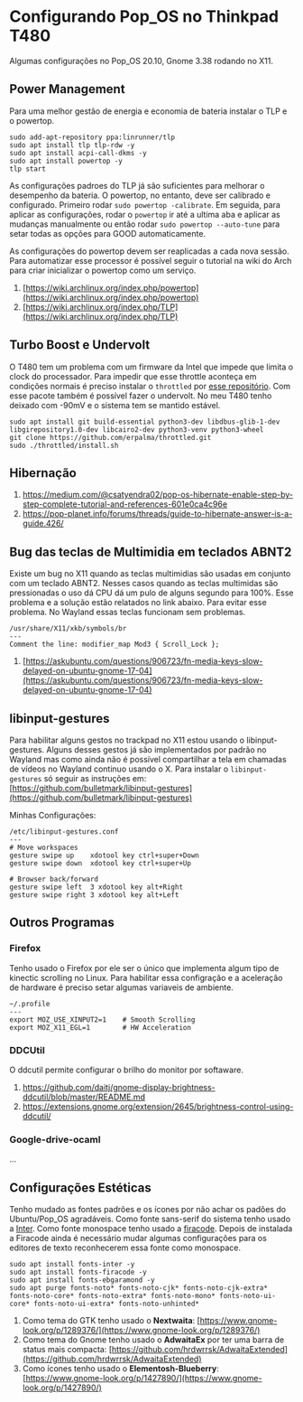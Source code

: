 # Configurando Pop_OS no Thinkpad T480

Algumas configurações no Pop_OS 20.10, Gnome 3.38 rodando no X11.

## Power Management
Para uma melhor gestão de energia e economia de bateria instalar o TLP e o powertop.

```
sudo add-apt-repository ppa:linrunner/tlp
sudo apt install tlp tlp-rdw -y
sudo apt install acpi-call-dkms -y
sudo apt install powertop -y
tlp start
```

As configurações padroes do TLP já são suficientes para melhorar o desempenho da bateria. O powertop, no entanto, deve ser calibrado e configurado. Primeiro rodar `sudo powertop -calibrate`. Em seguida, para aplicar as configurações, rodar o `powertop` ir até a ultima aba e aplicar as mudanças manualmente ou então rodar `sudo powertop --auto-tune` para setar todas as opções para GOOD automaticamente. 

As configurações do powertop devem ser reaplicadas a cada nova sessão. Para automatizar esse processor é possível seguir o tutorial na wiki do Arch para criar inicializar o powertop como um serviço.

1. [https://wiki.archlinux.org/index.php/powertop](https://wiki.archlinux.org/index.php/powertop)
2. [https://wiki.archlinux.org/index.php/TLP](https://wiki.archlinux.org/index.php/TLP)

## Turbo Boost e Undervolt

O T480 tem um problema com um firmware da Intel que impede que limita o clock do processador. Para impedir que esse throttle aconteça em condições normais é preciso instalar o `throttled` por [esse repositório](https://github.com/erpalma/throttled). Com esse pacote também é possível fazer o undervolt. No meu T480 tenho deixado com -90mV e o sistema tem se mantido estável.

```
sudo apt install git build-essential python3-dev libdbus-glib-1-dev libgirepository1.0-dev libcairo2-dev python3-venv python3-wheel
git clone https://github.com/erpalma/throttled.git
sudo ./throttled/install.sh
```
 
## Hibernação

1. https://medium.com/@csatyendra02/pop-os-hibernate-enable-step-by-step-complete-tutorial-and-references-601e0ca4c96e
2. https://pop-planet.info/forums/threads/guide-to-hibernate-answer-is-a-guide.426/

## Bug das teclas de Multimidia em teclados ABNT2

Existe um bug no X11 quando as teclas multimidias são usadas em conjunto com um teclado ABNT2. Nesses casos quando as teclas multimidas são pressionadas o uso dá CPU dá um pulo de alguns segundo para 100%. Esse problema e a solução estão relatados no link abaixo. Para evitar esse problema. No Wayland essas teclas funcionam sem problemas.

```
/usr/share/X11/xkb/symbols/br
---
Comment the line: modifier_map Mod3 { Scroll_Lock };
```

1. [https://askubuntu.com/questions/906723/fn-media-keys-slow-delayed-on-ubuntu-gnome-17-04](https://askubuntu.com/questions/906723/fn-media-keys-slow-delayed-on-ubuntu-gnome-17-04)

## libinput-gestures

Para habilitar alguns gestos no trackpad no X11 estou usando o libinput-gestures. Alguns desses gestos já são implementados por padrão no Wayland mas como ainda não é possível compartilhar a tela em chamadas de vídeos no Wayland continuo usando o X. Para instalar o `libinput-gestures` só seguir as instruções em: [https://github.com/bulletmark/libinput-gestures](https://github.com/bulletmark/libinput-gestures)


Minhas Configurações:
```
/etc/libinput-gestures.conf
---
# Move workspaces
gesture swipe up	xdotool key ctrl+super+Down
gesture swipe down	xdotool key ctrl+super+Up

# Browser back/forward
gesture swipe left	3 xdotool key alt+Right
gesture swipe right	3 xdotool key alt+Left
```

## Outros Programas

### Firefox

Tenho usado o Firefox por ele ser o único que implementa algum tipo de kinectic scrolling no Linux. Para habilitar essa configração e a aceleração de hardware é preciso setar algumas variaveis de ambiente.

```
~/.profile
---
export MOZ_USE_XINPUT2=1	# Smooth Scrolling
export MOZ_X11_EGL=1 		# HW Acceleration
```

### DDCUtil

O ddcutil permite configurar o brilho do monitor por softaware. 

1. https://github.com/daitj/gnome-display-brightness-ddcutil/blob/master/README.md
2. https://extensions.gnome.org/extension/2645/brightness-control-using-ddcutil/

### Google-drive-ocaml

...

## Configurações Estéticas

Tenho mudado as fontes padrões e os ícones por não achar os padões do Ubuntu/Pop_OS agradáveis. Como fonte sans-serif do sistema tenho usado a [Inter](https://rsms.me/inter/). Como fonte monospace tenho usado a [firacode](https://github.com/tonsky/FiraCode). Depois de instalada a Firacode ainda é necessário mudar algumas configurações para os editores de texto reconhecerem essa fonte como monospace.

```
sudo apt install fonts-inter -y
sudo apt install fonts-firacode -y
sudo apt install fonts-ebgaramond -y
sudo apt purge fonts-noto* fonts-noto-cjk* fonts-noto-cjk-extra* fonts-noto-core* fonts-noto-extra* fonts-noto-mono* fonts-noto-ui-core* fonts-noto-ui-extra* fonts-noto-unhinted*
```

1. Como tema do GTK tenho usado o **Nextwaita**: [https://www.gnome-look.org/p/1289376/](https://www.gnome-look.org/p/1289376/)
2. Como tema do Gnome tenho usado o **AdwaitaEx** por ter uma barra de status mais compacta: [https://github.com/hrdwrrsk/AdwaitaExtended](https://github.com/hrdwrrsk/AdwaitaExtended)
3. Como ícones tenho usado o **Elementosh-Blueberry**: [https://www.gnome-look.org/p/1427890/](https://www.gnome-look.org/p/1427890/)